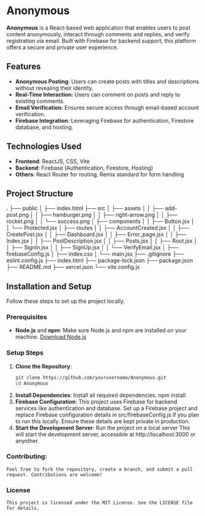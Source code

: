 # Anonymous

**Anonymous** is a React-based web application that enables users to post content anonymously, interact through comments and replies, and verify registration via email. Built with Firebase for backend support, this platform offers a secure and private user experience.

## Features

- **Anonymous Posting**: Users can create posts with titles and descriptions without revealing their identity.
- **Real-Time Interaction**: Users can comment on posts and reply to existing comments.
- **Email Verification**: Ensures secure access through email-based account verification.
- **Firebase Integration**: Leveraging Firebase for authentication, Firestore database, and hosting.

## Technologies Used

- **Frontend**: ReactJS, CSS, Vite
- **Backend**: Firebase (Authentication, Firestore, Hosting)
- **Others**: React Router for routing, Remix standard for form handling

## Project Structure
.
├── public
│   ├── index.html
├── src
│   ├── assets
│   │   ├── add-post.png
│   │   ├── hamburger.png
│   │   ├── right-arrow.png
│   │   ├── rocket.png
│   │   └── success.png
│   ├── components
│   │   ├── Button.jsx
│   │   └── Protected.jsx
│   ├── routes
│   │   ├── AccountCreated.jsx
│   │   ├── CreatePost.jsx
│   │   ├── Dashboard.jsx
│   │   ├── Error_page.jsx
│   │   ├── Index.jsx
│   │   ├── PostDescription.jsx
│   │   ├── Posts.jsx
│   │   ├── Root.jsx
│   │   ├── SignIn.jsx
│   │   ├── SignUp.jsx
│   │   └── VerifyEmail.jsx
│   ├── firebaseConfig.js
│   ├── index.css
│   └── main.jsx
├── .gitignore
├── eslint.config.js
├── index.html
├── package-lock.json
├── package.json
├── README.md
├── vercel.json
└── vite.config.js


## Installation and Setup

Follow these steps to set up the project locally.

### Prerequisites

- **Node.js** and **npm**: Make sure Node.js and npm are installed on your machine. [Download Node.js](https://nodejs.org/)

### Setup Steps

1. **Clone the Repository**:
   ```bash
   git clone https://github.com/yourusername/Anonymous.git
   cd Anonymous
2. **Install Dependencies**: Install all required dependencies.
   npm install
3. **Firebase Configuration**: This project uses Firebase for backend services like authentication and database. Set up a Firebase project and replace Firebase configuration 
   details in src/firebaseConfig.js if you plan to run this locally. Ensure these details are kept private in production.
4. **Start the Development Server**: Run the project on a local server
   This will start the development server, accessible at http://localhost:3000 or anyother.

### Contributing: 
    Feel free to fork the repository, create a branch, and submit a pull request. Contributions are welcome!

### License
    This project is licensed under the MIT License. See the LICENSE file for details.
